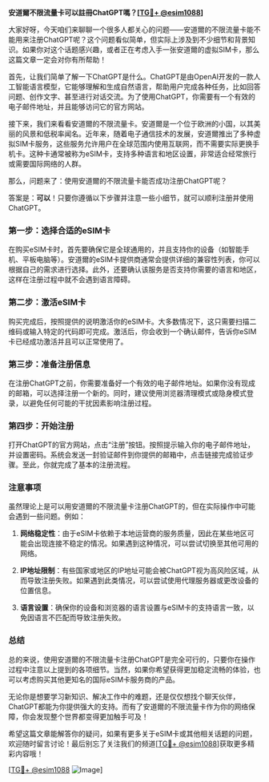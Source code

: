 **安道爾不限流量卡可以註冊ChatGPT嗎？[[TG💪+ @esim1088](https://t.me/s/esim1088)]**

大家好呀，今天咱们来聊聊一个很多人都关心的问题——安道爾的不限流量卡能不能用来注册ChatGPT呢？这个问题看似简单，但实际上涉及到不少细节和背景知识。如果你对这个话题感兴趣，或者正在考虑入手一张安道爾的虚拟SIM卡，那么这篇文章一定会对你有所帮助！

首先，让我们简单了解一下ChatGPT是什么。ChatGPT是由OpenAI开发的一款人工智能语言模型，它能够理解和生成自然语言，帮助用户完成各种任务，比如回答问题、创作文字、甚至进行对话交流。为了使用ChatGPT，你需要有一个有效的电子邮件地址，并且能够访问它的官方网站。

接下来，我们来看看安道爾的不限流量卡。安道爾是一个位于欧洲的小国，以其美丽的风景和低税率闻名。近年来，随着电子通信技术的发展，安道爾推出了多种虚拟SIM卡服务，这些服务允许用户在全球范围内使用互联网，而不需要实际更换手机卡。这种卡通常被称为eSIM卡，支持多种语言和地区设置，非常适合经常旅行或需要国际网络的人群。

那么，问题来了：使用安道爾的不限流量卡能否成功注册ChatGPT呢？

答案是：**可以**！只要你遵循以下步骤并注意一些小细节，就可以顺利注册并使用ChatGPT。

### 第一步：选择合适的eSIM卡

在购买eSIM卡时，首先要确保它是全球通用的，并且支持你的设备（如智能手机、平板电脑等）。安道爾的eSIM卡提供商通常会提供详细的兼容性列表，你可以根据自己的需求进行选择。此外，还要确认该服务是否支持你需要的语言和地区，这样在注册过程中就不会遇到语言障碍。

### 第二步：激活eSIM卡

购买完成后，按照提供的说明激活你的eSIM卡。大多数情况下，这只需要扫描二维码或输入特定的代码即可完成。激活后，你会收到一个确认邮件，告诉你eSIM卡已经成功激活并且可以正常使用了。

### 第三步：准备注册信息

在注册ChatGPT之前，你需要准备好一个有效的电子邮件地址。如果你没有现成的邮箱，可以选择注册一个新的。同时，建议使用浏览器清理模式或隐身模式登录，以避免任何可能的干扰因素影响注册过程。

### 第四步：开始注册

打开ChatGPT的官方网站，点击“注册”按钮。按照提示输入你的电子邮件地址，并设置密码。系统会发送一封验证邮件到你提供的邮箱中，点击链接完成验证步骤。至此，你就完成了基本的注册流程。

### 注意事项

虽然理论上是可以用安道爾的不限流量卡注册ChatGPT的，但在实际操作中可能会遇到一些问题。例如：

1. **网络稳定性**：由于eSIM卡依赖于本地运营商的服务质量，因此在某些地区可能会出现连接不稳定的情况。如果遇到这种情况，可以尝试切换至其他可用的网络。
   
2. **IP地址限制**：有些国家或地区的IP地址可能会被ChatGPT视为高风险区域，从而导致注册失败。如果遇到此类情况，可以尝试使用代理服务器或更改设备的位置信息。

3. **语言设置**：确保你的设备和浏览器的语言设置与eSIM卡的支持语言一致，以免因语言不匹配而导致注册失败。

### 总结

总的来说，使用安道爾的不限流量卡注册ChatGPT是完全可行的，只要你在操作过程中注意以上提到的各项细节。当然，如果你希望获得更加稳定流畅的体验，也可以考虑购买其他更知名的国际eSIM卡服务商的产品。

无论你是想要学习新知识、解决工作中的难题，还是仅仅想找个聊天伙伴，ChatGPT都能为你提供强大的支持。而有了安道爾的不限流量卡作为你的网络保障，你会发现整个世界都变得更加触手可及！

希望这篇文章能解答你的疑问，如果有更多关于eSIM卡或其他相关话题的问题，欢迎随时留言讨论！最后别忘了关注我们的频道[[TG💪+ @esim1088](https://t.me/s/esim1088)]获取更多精彩内容哦！

[[TG💪+ @esim1088](https://t.me/s/esim1088) ![Image](https://i.postimg.cc/4NQfJmqS/Snipaste-2025-05-13-00-14-12.png)]